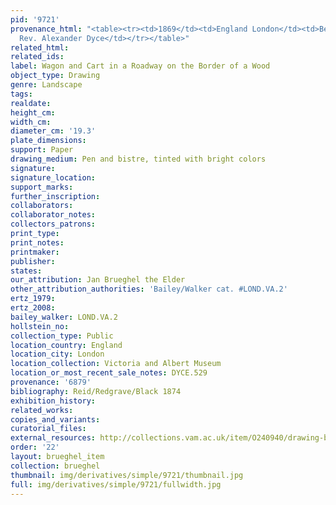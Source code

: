 ```yaml
---
pid: '9721'
provenance_html: "<table><tr><td>1869</td><td>England London</td><td>Bequeathed by
  Rev. Alexander Dyce</td></tr></table>"
related_html:
related_ids:
label: Wagon and Cart in a Roadway on the Border of a Wood
object_type: Drawing
genre: Landscape
tags:
realdate:
height_cm:
width_cm:
diameter_cm: '19.3'
plate_dimensions:
support: Paper
drawing_medium: Pen and bistre, tinted with bright colors
signature:
signature_location:
support_marks:
further_inscription:
collaborators:
collaborator_notes:
collectors_patrons:
print_type:
print_notes:
printmaker:
publisher:
states:
our_attribution: Jan Brueghel the Elder
other_attribution_authorities: 'Bailey/Walker cat. #LOND.VA.2'
ertz_1979:
ertz_2008:
bailey_walker: LOND.VA.2
hollstein_no:
collection_type: Public
location_country: England
location_city: London
location_collection: Victoria and Albert Museum
location_or_most_recent_sale_notes: DYCE.529
provenance: '6879'
bibliography: Reid/Redgrave/Black 1874
exhibition_history:
related_works:
copies_and_variants:
curatorial_files:
external_resources: http://collections.vam.ac.uk/item/O240940/drawing-brueghel-jan-the/
order: '22'
layout: brueghel_item
collection: brueghel
thumbnail: img/derivatives/simple/9721/thumbnail.jpg
full: img/derivatives/simple/9721/fullwidth.jpg
---
```

